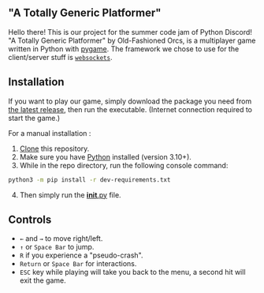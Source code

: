 ## "A Totally Generic Platformer"

Hello there! This is our project for the summer code jam of Python Discord!
"A Totally Generic Platformer" by Old-Fashioned Orcs, is a multiplayer game written in Python with [pygame](http://pygame.org).
The framework we chose to use for the client/server stuff is [`websockets`](https://github.com/aaugustin/websockets).


## Installation

If you want to play our game, simply download the package you need from [the latest release](https://github.com/smileyface12349/old-fashioned-orcs/releases/latest), then run the executable. (Internet connection required to start the game.)


For a manual installation :

1. [Clone](https://docs.github.com/en/repositories/creating-and-managing-repositories/cloning-a-repository) this repository.
2. Make sure you have [Python](https://www.python.org/downloads/) installed (version 3.10+).
3. While in the repo directory, run the following console command:

```bash
python3 -m pip install -r dev-requirements.txt
```

4. Then simply run the [__init__.py](__init__.py) file.


## Controls

- `←` and `→` to move right/left.
- `↑` or `Space Bar` to jump.
- `R` if you experience a "pseudo-crash".
- `Return` or `Space Bar` for interactions.
- `ESC` key while playing will take you back to the menu, a second hit will exit the game.
